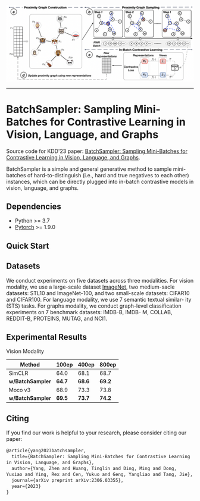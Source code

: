 <p>
  <img src="img/fig.png" width="1000">
  <br />
</p>

<hr>

<h1> BatchSampler: Sampling Mini-Batches for Contrastive Learning in Vision, Language, and Graphs </h1>



Source code for KDD'23 paper:  [BatchSampler: Sampling Mini-Batches for Contrastive Learning in Vision, Language, and Graphs](https://arxiv.org/abs/2306.03355).


BatchSampler is a simple and general generative method to sample mini-batches of hard-to-distinguish (i.e., hard and true negatives to each other) instances, which can be directly plugged into in-batch contrastive models in vision, language, and graphs. 

<h2>Dependencies </h2>

* Python >= 3.7
* [Pytorch](https://pytorch.org/) >= 1.9.0 

<h2>Quick Start </h2>


<h2> Datasets </h2>

We conduct experiments on five datasets across three modalities. For vision modality, we use a large-scale dataset [ImageNet](https://www.image-net.org/), two medium-sacle datasets: STL10 and ImageNet-100, and two small-scale datasets: CIFAR10 and CIFAR100. For language modality, we use 7 semantic textual similar- ity (STS) tasks. For graphs modality, we conduct graph-level classification experiments on 7 benchmark datasets: IMDB-B, IMDB- M, COLLAB, REDDIT-B, PROTEINS, MUTAG, and NCI1.

<h2> Experimental Results </h2>
Vision Modality

|        Method      | 100ep        | 400ep        | 800ep        |
| ------------------ | ------------ | ------------ | ------------ | 
| SimCLR             | 64.0         | 68.1         | 68.7         | 
| **w/BatchSampler** | **64.7**     | **68.6**     | **69.2**     | 
| Moco v3            | 68.9         | 73.3         | 73.8         | 
| **w/BatchSampler** | **69.5**     | **73.7**     | **74.2**     | 


<h2> Citing </h2>
If you find our work is helpful to your research, please consider citing our paper:

```
@article{yang2023batchsampler,
  title={BatchSampler: Sampling Mini-Batches for Contrastive Learning in Vision, Language, and Graphs},
  author={Yang, Zhen and Huang, Tinglin and Ding, Ming and Dong, Yuxiao and Ying, Rex and Cen, Yukuo and Geng, Yangliao and Tang, Jie},
  journal={arXiv preprint arXiv:2306.03355},
  year={2023}
}
```
